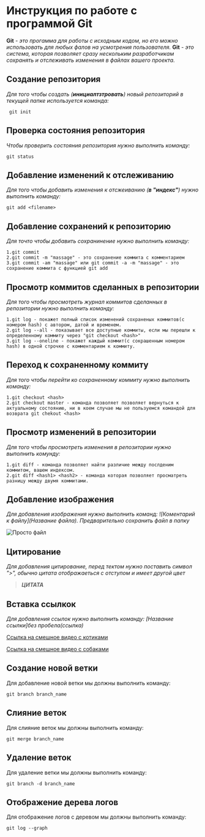# Инструкция по работе с программой Git

**Git** - *это прогамма для работы с исходным кодом, но его можно использовать для любых фалов на усмотрения пользователя.* **Git** - *это система, которая позволяет сразу нескольким разработчикам сохранять и отслеживать изменения в файлах вашего проекта.*

## Создание репозитория

*Для того чтобы создать (**инициалтзтровать**) новый репозиторий в текущей папке используется команда:*

     git init 

## Проверка состояния репозитория

*Чтобы проверить состояния репозитория нужно выполнить команду:*

    git status

## Добавление изменений к отслеживанию

*Для того чтобы добавить изменения к отсжеиванию (**в "индекс"**) нужно выполнить команду:*

    git add <filename>

## Добавление сохранений к репозиторию

*Для точто чтобы добавить сохранинение нужно выполнить команду:*

    1.git commit
    2.git commit -m "massage" - это сохранение коммита с комментарием
    3.git commit -am "massage" или git commit -a -m "massage" - это сохранение коммита с функцией git add

## Просмотр коммитов сделанных в репозитории

*Для того чтобы просмотреть журнал коммитов сделанных в репозитории нужно выполнить команду:*

    1.git log - покажет полный список изменений сохраненых коммитов(с номером hash) с автором, датой и временем.
    2.git log --all - показывает все доступные коммиты, если мы перешли к определенному коммиту через "git checkout <hash>"
    3.git log --oneline - покажет каждый коммит(с сокрашенным номером hash) в одной строчке с комментарием к коммиту.

## Переход к сохраненному коммиту

*Для того чтобы перейти ко сохраненному коммиту нужно выполнить команду:*

    1.git checkout <hash>
    2.git checkout master - команда позволяет позволяет вернуться к актуальному состоянию, ни в коем случае мы не пользуемся командой для возврата git chekout <hash>

## Просмотр изменений в репозитории

*Для того чтобы просмотреть изменения в репозитории нужно выполнить комунду:*

    1.git diff - команда позволяет найти различие между послденим коммитом, вашем индексом.
    2.git diff <hash1> <hash2> - команда которая позволяет просматреть разницу между двумя коммитами.

## Добавление изображения

*Для добавления изображения нужно выполнить команд: ![Коментарий к файлу](Название файла). Предварительно сохранить файл в папку*

![Просто файл](j2eav0ajamr31.jpg)

## Цитирование

*Для добавления цитирование, перед тектом нужно поставить символ ">", обычно цитата отображаеться с отступом и имеет другой цвет*

>***ЦИТАТА***

## Вставка ссылкок

*Для добавления ссылок нужно выполнить команду: [Название ссылки]без пробела(ссылка)*

[Ссылка на смешное видео с котиками](https://www.youtube.com/watch?v=DXUAyRRkI6k)

[Ссылка на смешное видео с собаками](https://www.youtube.com/watch?v=c2OTHeCKsBE)

## Создание новой ветки

Для добавление новой ветки мы должны выполнить команду:
    
    git branch branch_name

## Слияние веток

Для слияние веток мы должны выполнить команду:

    git merge branch_name

## Удаление веток

Для удаление ветки мы должны выполнить команду:

    git branch -d branch_name

## Отображение дерева логов

Для отображение логов с деревом мы должны выполнить команду:

    git log --graph

    
